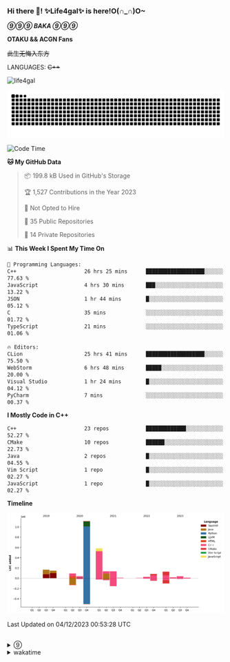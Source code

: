 ### Hi there 👋! ✨Life4gal✨ is here!O(∩_∩)O~

_**⑨⑨⑨ BAKA ⑨⑨⑨**_

**OTAKU && ACGN Fans**

~~此生无悔入东方~~

LANGUAGES: ~~C++~~

<p align="left"> <img src="https://komarev.com/ghpvc/?username=life4gal&label=Profile%20views&color=0e75b6&style=flat" alt="life4gal" /> </p>

![github contribution grid snake animation](https://raw.githubusercontent.com/Life4gal/Life4gal/snake_branch/github-contribution-grid-snake.svg)

<!--START_SECTION:waka-->
![Code Time](http://img.shields.io/badge/Code%20Time-3%2C875%20hrs%2042%20mins-blue)

**🐱 My GitHub Data** 

> 📦 199.8 kB Used in GitHub's Storage 
 > 
> 🏆 1,527 Contributions in the Year 2023
 > 
> 🚫 Not Opted to Hire
 > 
> 📜 35 Public Repositories 
 > 
> 🔑 14 Private Repositories 
 > 
📊 **This Week I Spent My Time On** 

```text
💬 Programming Languages: 
C++                      26 hrs 25 mins      ███████████████████░░░░░░   77.63 % 
JavaScript               4 hrs 30 mins       ███░░░░░░░░░░░░░░░░░░░░░░   13.22 % 
JSON                     1 hr 44 mins        █░░░░░░░░░░░░░░░░░░░░░░░░   05.12 % 
C                        35 mins             ░░░░░░░░░░░░░░░░░░░░░░░░░   01.72 % 
TypeScript               21 mins             ░░░░░░░░░░░░░░░░░░░░░░░░░   01.06 % 

🔥 Editors: 
CLion                    25 hrs 41 mins      ███████████████████░░░░░░   75.50 % 
WebStorm                 6 hrs 48 mins       █████░░░░░░░░░░░░░░░░░░░░   20.00 % 
Visual Studio            1 hr 24 mins        █░░░░░░░░░░░░░░░░░░░░░░░░   04.12 % 
PyCharm                  7 mins              ░░░░░░░░░░░░░░░░░░░░░░░░░   00.37 % 
```

**I Mostly Code in C++** 

```text
C++                      23 repos            █████████████░░░░░░░░░░░░   52.27 % 
CMake                    10 repos            ██████░░░░░░░░░░░░░░░░░░░   22.73 % 
Java                     2 repos             █░░░░░░░░░░░░░░░░░░░░░░░░   04.55 % 
Vim Script               1 repo              █░░░░░░░░░░░░░░░░░░░░░░░░   02.27 % 
JavaScript               1 repo              █░░░░░░░░░░░░░░░░░░░░░░░░   02.27 % 
```



**Timeline**

![Lines of Code chart](https://raw.githubusercontent.com/Life4gal/Life4gal/main/assets/bar_graph.png)


 Last Updated on 04/12/2023 00:53:28 UTC
<!--END_SECTION:waka-->

<img src="https://wakatime.com/share/@Life4gal/86c21846-f841-4004-aed1-e1165eb797d6.svg?sanitize=true" alt=""/>
<img src="https://github-profile-trophy.vercel.app/?username=life4gal" alt=""/>

<details>
	<summary>⑨</summary>
	<img src="./images/⑨.jpg" alt="life4gal" />
</details>

<details>
	<summary>wakatime</summary>
	<img src="https://wakatime.com/share/@Life4gal/404666b2-d1ff-4388-94e0-a1935d341f14.svg?sanitize=true" alt=""/>
	<img src="https://wakatime.com/share/@Life4gal/972212ce-6084-4d98-a326-1997606ddf37.svg?sanitize=true" alt=""/>
	<img src="https://wakatime.com/share/@Life4gal/7ae4ead0-e1fd-412a-afcb-da977a5ae5e9.svg?sanitize=true" alt=""/>
</details>
